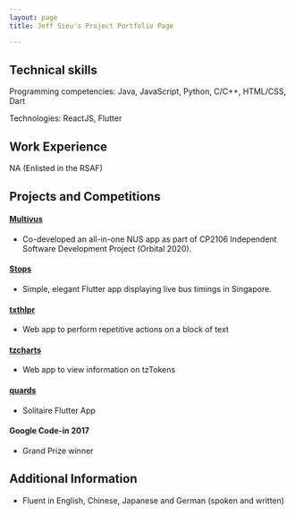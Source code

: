```yaml
---
layout: page
title: Jeff Sieu's Project Portfolio Page

---
```


## Technical skills

Programming competencies: Java, JavaScript, Python, C/C++, HTML/CSS, Dart

Technologies: ReactJS, Flutter

## Work Experience

NA (Enlisted in the RSAF)   

## Projects and Competitions

#### [Multivus](https://github.com/wlren/multiverse)

- Co-developed an all-in-one NUS app as part of CP2106 Independent Software Development Project (Orbital 2020).

#### [Stops](https://play.google.com/store/apps/details?id=com.jeffsieu.stops)

- Simple, elegant Flutter app displaying live bus timings in Singapore.

#### [txthlpr](https://jeffsieu.github.io/txthlpr/)

- Web app to perform repetitive actions on a block of text

#### [tzcharts](https://tzcharts.xyz/)

- Web app to view information on tzTokens

#### [quards](https://github.com/jeffsieu/quards)

- Solitaire Flutter App

#### Google Code-in 2017

- Grand Prize winner

## Additional Information

- Fluent in English, Chinese, Japanese and German (spoken and written)
